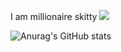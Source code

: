 I am millionaire skitty
![](https://komarev.com/ghpvc/?username=Skitttyy&style=flat-square)


![Anurag's GitHub stats](https://github-readme-stats.vercel.app/api?username=Skitttyy&bg_color=30,e96443,904e95&title_color=fff&text_color=fff&show_icons=true&theme=radical)
